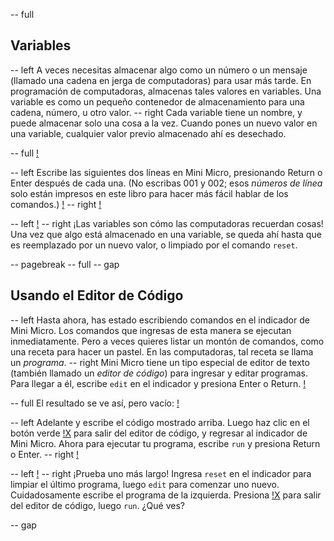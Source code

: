 -- full
## Variables
-- left
A veces necesitas almacenar algo como un número o un mensaje (llamado una cadena en jerga de computadoras) para usar más tarde. En programación de computadoras, almacenas tales valores en variables. Una variable es como un pequeño contenedor de almacenamiento para una cadena, número, u otro valor.
-- right
Cada variable tiene un nombre, y puede almacenar solo una cosa a la vez. Cuando pones un nuevo valor en una variable, cualquier valor previo almacenado ahí es desechado.

-- full
[!](p10-robotsFiling.png)

-- left
Escribe las siguientes dos líneas en Mini Micro, presionando Return o Enter después de cada una. (No escribas 001 y 002; esos _números de línea_ solo están impresos en este libro para hacer más fácil hablar de los comandos.)
[!](p10-greetingCode.png)
-- right
[!](p10-greetingScreen.png)

-- left
[!](p10-greetingBot.png)
-- right
¡Las variables son cómo las computadoras recuerdan cosas! Una vez que algo está almacenado en una variable, se queda ahí hasta que es reemplazado por un nuevo valor, o limpiado por el comando `reset`.

-- pagebreak
-- full
-- gap
## Usando el Editor de Código
-- left
Hasta ahora, has estado escribiendo comandos en el indicador de Mini Micro. Los comandos que ingresas de esta manera se ejecutan inmediatamente. Pero a veces quieres listar un montón de comandos, como una receta para hacer un pastel. En las computadoras, tal receta se llama un *programa*.
-- right
Mini Micro tiene un tipo especial de editor de texto (también llamado un *editor de código*) para ingresar y editar programas. Para llegar a él, escribe `edit` en el indicador y presiona Enter o Return.
[!](p10-edit.png)

-- full
El resultado se ve así, pero vacío:
[!](p10-codeEditor.png)

-- left
Adelante y escribe el código mostrado arriba. Luego haz clic en el botón verde [!X](p10-closeButton.png) para salir del editor de código, y regresar al indicador de Mini Micro. Ahora para ejecutar tu programa, escribe `run` y presiona Return o Enter.
-- right
[!](p10-chipsScreen.png)

-- left
[!](p10-listing1.png)
-- right
¡Prueba uno más largo! Ingresa `reset` en el indicador para limpiar el último programa, luego `edit` para comenzar uno nuevo. Cuidadosamente escribe el programa de la izquierda. Presiona [!X](p10-closeButton.png) para salir del editor de código, luego `run`. ¿Qué ves?

-- gap